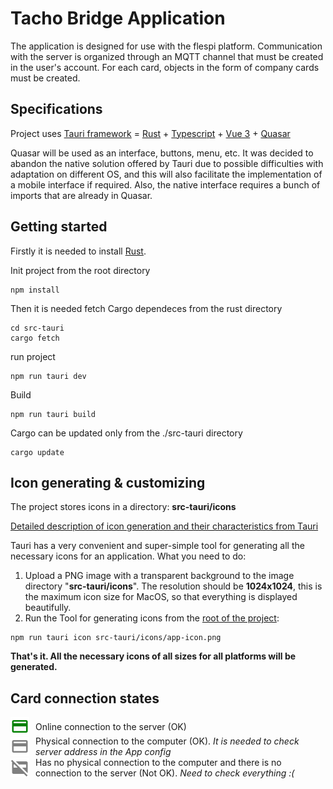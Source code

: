 # Tacho Bridge Application

The application is designed for use with the flespi platform. Communication with the server is organized through an MQTT channel that must be created in the user's account. For each card, objects in the form of company cards must be created.

## Specifications

Project uses [Tauri framework](https://tauri.app/) = [Rust](https://www.rust-lang.org/) + [Typescript](https://www.typescriptlang.org/) + [Vue 3](https://vuejs.org/) + [Quasar](https://quasar.dev/)

Quasar will be used as an interface, buttons, menu, etc. It was decided to abandon the native solution offered by Tauri due to possible difficulties with adaptation on different OS, and this will also facilitate the implementation of a mobile interface if required. Also, the native interface requires a bunch of imports that are already in Quasar.

## Getting started

Firstly it is needed to install [Rust](https://tauri.app/v1/guides/getting-started/prerequisites).

Init project from the root directory

```
npm install
```

Then it is needed fetch Cargo dependeces from the rust directory

```
cd src-tauri
cargo fetch
```

run project

```
npm run tauri dev
```

Build

```
npm run tauri build
```

Cargo can be updated only from the ./src-tauri directory

```
cargo update
```

## Icon generating & customizing

The project stores icons in a directory: **src-tauri/icons**

[Detailed description of icon generation and their characteristics from Tauri](https://tauri.app/v1/guides/features/icons/)

Tauri has a very convenient and super-simple tool for generating all the necessary icons for an application. What you need to do:

1. Upload a PNG image with a transparent background to the image directory "**src-tauri/icons**". The resolution should be **1024x1024**, this is the maximum icon size for MacOS, so that everything is displayed beautifully.
2. Run the Tool for generating icons from the <u>root of the project</u>:

```
npm run tauri icon src-tauri/icons/app-icon.png
```

**That's it. All the necessary icons of all sizes for all platforms will be generated.**

## Card connection states

<div>
    <div style="display: flex; align-items: center;">
        <img src="src/assets/credit_card_30dp_GREEN.svg" alt="Online" style="height: 30px; margin-right: 10px;">
        <span>Online connection to the server (OK)</span>
    </div>
    <div style="display: flex; align-items: center;">
        <img src="src/assets/credit_card_30dp_GRAY.svg" alt="Connected" style="height: 30px; margin-right: 10px;">
        <span>Physical connection to the computer (OK). <em>It is needed to check server address in the App config</em></span>
    </div>
    <div style="display: flex; align-items: center;">
        <img src="src/assets/credit_card_off_30dp_GRAY.svg" alt="Disconnected" style="height: 30px; margin-right: 10px;">
        <span>Has no physical connection to the computer and there is no connection to the server (Not OK). <em>Need to check everything :(</em></span>
    </div>
</div>
